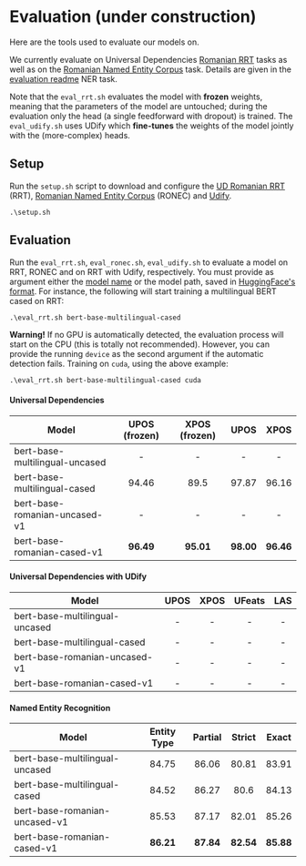 # Evaluation (under construction)

Here are the tools used to evaluate our models on. 

We currently evaluate on Universal Dependencies [Romanian RRT](https://universaldependencies.org/treebanks/ro_rrt/index.html) tasks as well as on the [Romanian Named Entity Corpus](https://github.com/dumitrescustefan/ronec) task. Details are given in the [evaluation readme](evauation/README.md) NER task. 

Note that the ``eval_rrt.sh`` evaluates the model with **frozen** weights, meaning that the parameters of the model are untouched; during the evaluation only the head (a single feedforward with dropout) is trained. The ``eval_udify.sh`` uses UDify which **fine-tunes** the weights of the model jointly with the (more-complex) heads.

## Setup
Run the `setup.sh` script to download and configure the [UD Romanian RRT](https://universaldependencies.org/treebanks/ro_rrt/index.html) (RRT), [Romanian Named Entity Corpus](https://github.com/dumitrescustefan/ronec) (RONEC) and [Udify](https://github.com/Hyperparticle/udify). 

```
.\setup.sh
```

## Evaluation

Run the `eval_rrt.sh`, `eval_ronec.sh`, `eval_udify.sh` to evaluate a model on RRT, RONEC and on RRT with Udify, respectively. You must provide as argument either the [model name](https://huggingface.co/transformers/pretrained_models.html) or the model path, saved in [HuggingFace's format](https://huggingface.co/transformers/main_classes/model.html#pretrainedmodel). For instance, the following will start training a multilingual BERT cased on RRT:

```
.\eval_rrt.sh bert-base-multilingual-cased
```

**Warning!** If no GPU is automatically detected, the evaluation process will start on the CPU (this is totally not recommended). However, you can provide the running `device` as the second argument if the automatic detection fails. Training on `cuda`, using the above example: 

```
.\eval_rrt.sh bert-base-multilingual-cased cuda
```

#### Universal Dependencies

| Model                          | UPOS (frozen) | XPOS (frozen) | UPOS  |  XPOS |
|--------------------------------|:-------------:|:-------------:|:-----:|:-----:|
| bert-base-multilingual-uncased |       -       |       -       |   -   |   -   |
| bert-base-multilingual-cased   |     94.46     |      89.5     | 97.87 | 96.16 |
| bert-base-romanian-uncased-v1  |       -       |       -       |   -   |   -   |
| bert-base-romanian-cased-v1    |     **96.49**     |     **95.01**     | **98.00** | **96.46** |

#### Universal Dependencies with UDify

| Model                          | UPOS | XPOS | UFeats | LAS |
|--------------------------------|:----:|:----:|:------:|:---:|
| bert-base-multilingual-uncased |   -  |   -  |    -   |  -  |
| bert-base-multilingual-cased   |   -  |   -  |    -   |  -  |
| bert-base-romanian-uncased-v1  |   -  |   -  |    -   |  -  |
| bert-base-romanian-cased-v1    |   -  |   -  |    -   |  -  |

#### Named Entity Recognition

| Model                          | Entity Type | Partial | Strict | Exact |
|--------------------------------|:-----------:|:-------:|:------:|:-----:|
| bert-base-multilingual-uncased |    84.75    |  86.06  |  80.81 | 83.91 |
| bert-base-multilingual-cased   |    84.52    |  86.27  |  80.6  | 84.13 |
| bert-base-romanian-uncased-v1  |    85.53    |  87.17  |  82.01 | 85.26 |
| bert-base-romanian-cased-v1    |    **86.21**    |  **87.84**  |  **82.54** | **85.88** |
